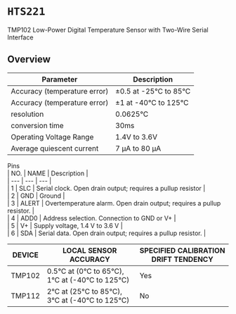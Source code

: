 # ``HTS221``

TMP102 Low-Power Digital Temperature Sensor with Two-Wire Serial Interface

## Overview
  
| Parameter | Description |  
| --- | --- |  
| Accuracy (temperature error) | ±0.5 at -25°C to 85°C |  
| Accuracy (temperature error) | ±1 at -40°C to 125°C |  
| resolution | 0.0625°C |  
| conversion time | 30ms |  
| Operating Voltage Range | 1.4V to 3.6V |  
| Average quiescent current | 7 μA to 80 μA |  
  
Pins  
| NO. | NAME | Description |  
| --- | --- | --- |  
| 1 | SLC | Serial clock. Open drain output; requires a pullup resistor |  
| 2 | GND | Ground |  
| 3 | ALERT | Overtemperature alarm. Open drain output; requires a pullup resistor. |  
| 4 | ADD0 | Address selection. Connection to GND or V+ |  
| 5 | V+ | Supply voltage, 1.4 V to 3.6 V |  
| 6 | SDA | Serial data. Open drain output; requires a pullup resistor. |  

| DEVICE | LOCAL SENSOR ACCURACY | SPECIFIED CALIBRATION DRIFT TENDENCY |  
| --- | --- | --- |  
| TMP102 | 0.5°C at (0°C to 65°C), 1°C at (-40°C to 125°C) | Yes |  
| TMP112 | 2°C at (25°C to 85°C), 3°C at (-40°C to 125°C) | No |  
